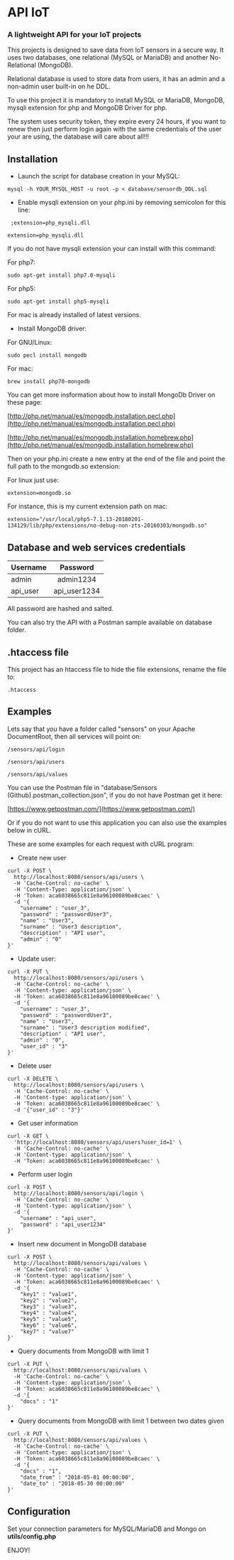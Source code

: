 # API IoT
### A lightweight API for your IoT projects

This projects is designed to save data from IoT sensors in a secure way. It uses two databases, one relational (MySQL or MariaDB) and another
No-Relational (MongoDB).

Relational database is used to store data from users, it has an admin and a non-admin user built-in on he DDL.

To use this project it is mandatory to install MySQL or MariaDB, MongoDB, mysqli extension for php and MongoDB Driver for php.

The system uses security token, they expire every 24 hours, if you want to renew then just perform login again with the same credentials of the user
your are using, the database will care about all!!!

## Installation

- Launch the script for database creation in your MySQL:

``` mysql -h YOUR_MYSQL_HOST -u root -p < database/sensordb_DDL.sql ```

- Enable mysqli extension on your php.ini by removing semicolon for this line:

```  ;extension=php_mysqli.dll  ```

``` extension=php_mysqli.dll ```

If you do not have mysqli extension your can install with this command:

For php7:

``` sudo apt-get install php7.0-mysqli ```

For php5:

``` sudo apt-get install php5-mysqli ```

For mac is already installed of latest versions.

- Install MongoDB driver:

For GNU/Linux:

``` sudo pecl install mongodb ```

For mac:

``` brew install php70-mongodb ```

You can get more insformation about how to install MongoDb Driver on these page:

[http://php.net/manual/es/mongodb.installation.pecl.php](http://php.net/manual/es/mongodb.installation.pecl.php)

[http://php.net/manual/es/mongodb.installation.homebrew.php](http://php.net/manual/es/mongodb.installation.homebrew.php)

Then on your php.ini create a new entry at the end of the file and point the full path to the mongodb.so extension:

For linux just use:

``` extension=mongodb.so ```

For instance, this is my current extension path on mac:

``` extension="/usr/local/php5-7.1.13-20180201-134129/lib/php/extensions/no-debug-non-zts-20160303/mongodb.so" ```

## Database and web services credentials

| Username      | Password      |
| ------------- |:-------------:|
| admin         | admin1234     |
| api_user      | api_user1234  |


All password are hashed and salted.

You can also try the API with a Postman sample available on database folder.

## .htaccess file

This project has an htaccess file to hide the file extensions, rename the file to:

``` .htaccess ```

## Examples

Lets say that you have a folder called "sensors" on your Apache DocumentRoot, then all services will point on:

``` /sensors/api/login ```

``` /sensors/api/users ```

``` /sensors/api/values ```

You can use the Postman file in "database/Sensors (Github).postman_collection.json", if you do not have Postman get it here:

[https://www.getpostman.com/](https://www.getpostman.com/)

Or if you do not want to use this application you can also use the examples below in cURL.

These are some examples for each request with cURL program:

- Create new user

```
curl -X POST \
  http://localhost:8080/sensors/api/users \
  -H 'Cache-Control: no-cache' \
  -H 'Content-Type: application/json' \
  -H 'Token: aca6038665c811e8a96100089be8caec' \
  -d '{
	"username" : "user_3",
	"password" : "passwordUser3",
	"name" : "User3",
	"surname" : "User3 description",
	"description" : "API user",
	"admin" : "0"
}'
```

- Update user:

```
curl -X PUT \
  http://localhost:8080/sensors/api/users \
  -H 'Cache-Control: no-cache' \
  -H 'Content-type: application/json' \
  -H 'Token: aca6038665c811e8a96100089be8caec' \
  -d '{
	"username" : "user_3",
	"password" : "passwordUser3",
	"name" : "User3",
	"surname" : "User3 description modified",
	"description" : "API user",
	"admin" : "0",
	"user_id" : "3"
}'
```

- Delete user

```
curl -X DELETE \
  http://localhost:8080/sensors/api/users \
  -H 'Cache-Control: no-cache' \
  -H 'Content-type: application/json' \
  -H 'Token: aca6038665c811e8a96100089be8caec' \
  -d '{"user_id" : "3"}'
```

- Get user information

```
curl -X GET \
  'http://localhost:8080/sensors/api/users?user_id=1' \
  -H 'Cache-Control: no-cache' \
  -H 'Content-type: application/json' \
  -H 'Token: aca6038665c811e8a96100089be8caec' \
```

- Perform user login

```
curl -X POST \
  http://localhost:8080/sensors/api/login \
  -H 'Cache-Control: no-cache' \
  -H 'Content-type: application/json' \
  -d '{
	"username" : "api_user",
	"password" : "api_user1234"
}'
```

- Insert new document in MongoDB database

```
curl -X POST \
  http://localhost:8080/sensors/api/values \
  -H 'Cache-Control: no-cache' \
  -H 'Content-type: application/json' \
  -H 'Token: aca6038665c811e8a96100089be8caec' \
  -d '{
	"key1" : "value1",
	"key2" : "value2",
	"key3" : "value3",
	"key4" : "value4",
	"key5" : "value5",
	"key6" : "value6",
	"key7" : "value7"
}'
```

- Query documents from MongoDB with limit 1

```
curl -X PUT \
  http://localhost:8080/sensors/api/values \
  -H 'Cache-Control: no-cache' \
  -H 'Content-type: application/json' \
  -H 'Token: aca6038665c811e8a96100089be8caec' \
  -d '{
	"docs" : "1"
}'
```

- Query documents from MongoDB with limit 1 between two dates given

```
curl -X PUT \
  http://localhost:8080/sensors/api/values \
  -H 'Cache-Control: no-cache' \
  -H 'Content-type: application/json' \
  -H 'Token: aca6038665c811e8a96100089be8caec' \
  -d '{
	"docs" : "1",
	"date_from" : "2018-05-01 00:00:00",
	"date_to" : "2018-05-30 00:00:00"
}'
```

## Configuration

Set your connection parameters for MySQL/MariaDB and Mongo on **utils/config.php**

ENJOY!
